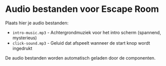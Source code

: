 # Audio bestanden voor Escape Room

Plaats hier je audio bestanden:

- `intro-music.mp3` - Achtergrondmuziek voor het intro scherm (spannend, mysterieus)
- `click-sound.mp3` - Geluid dat afspeelt wanneer de start knop wordt ingedrukt

De audio bestanden worden automatisch geladen door de componenten.